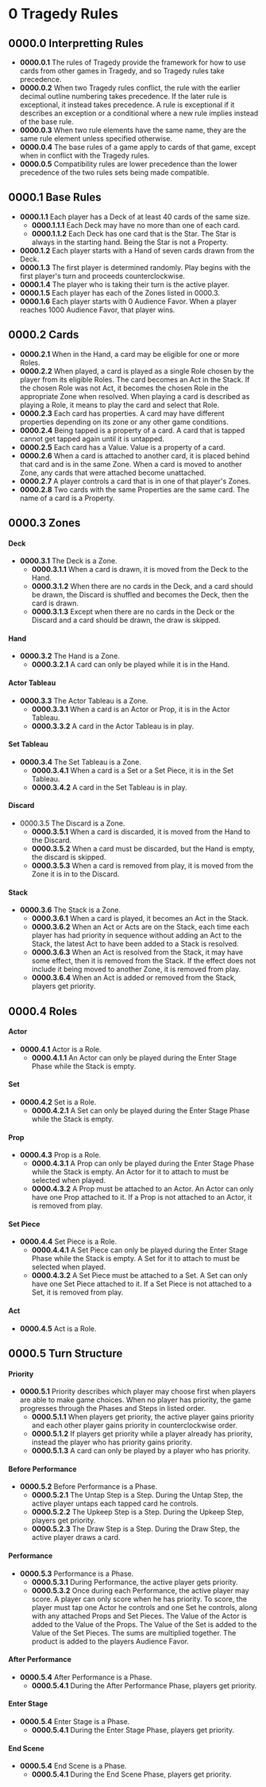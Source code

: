 # 0 Tragedy Rules

## 0000.0 Interpretting Rules
* **0000.0.1** The rules of Tragedy provide the framework for how to use cards from other games in Tragedy, and so Tragedy rules take precedence.
* **0000.0.2** When two Tragedy rules conflict, the rule with the earlier decimal outline numbering takes precedence.  If the later rule is exceptional, it instead takes precedence.  A rule is exceptional if it describes an exception or a conditional where a new rule implies instead of the base rule.
* **0000.0.3** When two rule elements have the same name, they are the same rule element unless specified otherwise.
* **0000.0.4** The base rules of a game apply to cards of that game, except when in conflict with the Tragedy rules.
* **0000.0.5** Compatibility rules are lower precedence than the lower precedence of the two rules sets being made compatible.

## 0000.1 Base Rules
* **0000.1.1** Each player has a Deck of at least 40 cards of the same size. 
    * **0000.1.1.1** Each Deck may have no more than one of each card.
    * **0000.1.1.2** Each Deck has one card that is the Star.  The Star is always in the starting hand.  Being the Star is not a Property.
* **0000.1.2** Each player starts with a Hand of seven cards drawn from the Deck.
* **0000.1.3** The first player is determined randomly.  Play begins with the first player's turn and proceeds counterclockwise.
* **0000.1.4** The player who is taking their turn is the active player.
* **0000.1.5** Each player has each of the Zones listed in 0000.3.
* **0000.1.6** Each player starts with 0 Audience Favor.  When a player reaches 1000 Audience Favor, that player wins.

## 0000.2 Cards
* **0000.2.1** When in the Hand, a card may be eligible for one or more Roles.
* **0000.2.2** When played, a card is played as a single Role chosen by the player from its eligible Roles.  The card becomes an Act in the Stack. If the chosen Role was not Act, it becomes the chosen Role in the appropriate Zone when resolved.  When playing a card is described as playing a Role, it means to play the card and select that Role.
* **0000.2.3** Each card has properties.  A card may have different properties depending on its zone or any other game conditions.
* **0000.2.4** Being tapped is a property of a card.  A card that is tapped cannot get tapped again until it is untapped.
* **0000.2.5** Each card has a Value.  Value is a property of a card.
* **0000.2.6** When a card is attached to another card, it is placed behind that card and is in the same Zone.  When a card is moved to another Zone, any cards that were attached become unattached.
* **0000.2.7** A player controls a card that is in one of that player's Zones.
* **0000.2.8** Two cards with the same Properties are the same card.  The name of a card is a Property.

## 0000.3 Zones
#### Deck
* **0000.3.1** The Deck is a Zone.
    * **0000.3.1.1** When a card is drawn, it is moved from the Deck to the Hand.
    * **0000.3.1.2** When there are no cards in the Deck, and a card should be drawn, the Discard is shuffled and becomes the Deck, then the card is drawn.
    * **0000.3.1.3** Except when there are no cards in the Deck or the Discard and a card should be drawn, the draw is skipped.
#### Hand
* **0000.3.2** The Hand is a Zone.
    * **0000.3.2.1** A card can only be played while it is in the Hand.
#### Actor Tableau
* **0000.3.3** The Actor Tableau is a Zone.
    * **0000.3.3.1** When a card is an Actor or Prop, it is in the Actor Tableau.
    * **0000.3.3.2** A card in the Actor Tableau is in play.
#### Set Tableau
* **0000.3.4** The Set Tableau is a Zone.
    * **0000.3.4.1** When a card is a Set or a Set Piece, it is in the Set Tableau.
    * **0000.3.4.2** A card in the Set Tableau is in play.
#### Discard
* 0000.3.5 The Discard is a Zone.
    * **0000.3.5.1** When a card is discarded, it is moved from the Hand to the Discard.
    * **0000.3.5.2** When a card must be discarded, but the Hand is empty, the discard is skipped.
    * **0000.3.5.3** When a card is removed from play, it is moved from the Zone it is in to the Discard.
#### Stack
* **0000.3.6** The Stack is a Zone.
    * **0000.3.6.1** When a card is played, it becomes an Act in the Stack.
    * **0000.3.6.2** When an Act or Acts are on the Stack, each time each player has had priority in sequence without adding an Act to the Stack, the latest Act to have been added to a Stack is resolved.
    * **0000.3.6.3** When an Act is resolved from the Stack, it may have some effect, then it is removed from the Stack.  If the effect does not include it being moved to another Zone, it is removed from play.
    * **0000.3.6.4** When an Act is added or removed from the Stack, players get priority.

## 0000.4 Roles
#### Actor
* **0000.4.1** Actor is a Role.
    * **0000.4.1.1** An Actor can only be played during the Enter Stage Phase while the Stack is empty.
#### Set
* **0000.4.2** Set is a Role.
    * **0000.4.2.1** A Set can only be played during the Enter Stage Phase while the Stack is empty.
#### Prop
* **0000.4.3** Prop is a Role.
    * **0000.4.3.1** A Prop can only be played during the Enter Stage Phase while the Stack is empty.  An Actor for it to attach to must be selected when played.
    * **0000.4.3.2** A Prop must be attached to an Actor. An Actor can only have one Prop attached to it.  If a Prop is not attached to an Actor, it is removed from play.
#### Set Piece
* **0000.4.4** Set Piece is a Role.
    * **0000.4.4.1** A Set Piece can only be played during the Enter Stage Phase while the Stack is empty.  A Set for it to attach to must be selected when played.
    * **0000.4.3.2** A Set Piece must be attached to a Set.  A Set can only have one Set Piece attached to it.  If a Set Piece is not attached to a Set, it is removed from play.
#### Act
* **0000.4.5** Act is a Role.

## 0000.5 Turn Structure
#### Priority
* **0000.5.1** Priority describes which player may choose first when players are able to make game choices.  When no player has priority, the game progresses through the Phases and Steps in listed order.
    * **0000.5.1.1** When players get priority, the active player gains priority and each other player gains priority in counterclockwise order.
    * **0000.5.1.2** If players get priority while a player already has priority, instead the player who has priority gains priority.
    * **0000.5.1.3** A card can only be played by a player who has priority.
#### Before Performance
* **0000.5.2** Before Performance is a Phase.
    * **0000.5.2.1** The Untap Step is a Step. During the Untap Step, the active player untaps each tapped card he controls.
    * **0000.5.2.2** The Upkeep Step is a Step. During the Upkeep Step, players get priority.
    * **0000.5.2.3** The Draw Step is a Step.  During the Draw Step, the active player draws a card.
#### Performance
* **0000.5.3** Performance is a Phase.
    * **0000.5.3.1** During Performance, the active player gets priority.
    * **0000.5.3.2** Once during each Performance, the active player may score.  A player can only score when he has priority.  To score, the player must tap one Actor he controls and one Set he controls, along with any attached Props and Set Pieces.  The Value of the Actor is added to the Value of the Props.  The Value of the Set is added to the Value of the Set Pieces.  The sums are multiplied together.  The product is added to the players Audience Favor.
#### After Performance
* **0000.5.4** After Performance is a Phase.
    * **0000.5.4.1** During the After Performance Phase, players get priority.
#### Enter Stage
* **0000.5.4** Enter Stage is a Phase.
    * **0000.5.4.1** During the Enter Stage Phase, players get priority.
#### End Scene
* **0000.5.4** End Scene is a Phase.
    * **0000.5.4.1** During the End Scene Phase, players get priority.